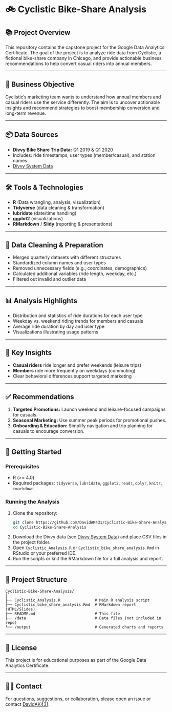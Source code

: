  # 🚲 Cyclistic Bike-Share Analysis

## 📚 Project Overview

This repository contains the capstone project for the Google Data Analytics Certificate. The goal of the project is to analyze ride data from Cyclistic, a fictional bike-share company in Chicago, and provide actionable business recommendations to help convert casual riders into annual members.

---

## 🎯 Business Objective

Cyclistic’s marketing team wants to understand how annual members and casual riders use the service differently. The aim is to uncover actionable insights and recommend strategies to boost membership conversion and long-term revenue.

---

## 📦 Data Sources

- **Divvy Bike Share Trip Data:** Q1 2019 & Q1 2020  
- Includes: ride timestamps, user types (member/casual), and station names  
- [Divvy System Data](https://divvybikes.com/system-data)

---

## 🛠️ Tools & Technologies

- **R** (Data wrangling, analysis, visualization)
- **Tidyverse** (data cleaning & transformation)
- **lubridate** (date/time handling)
- **ggplot2** (visualizations)
- **RMarkdown** / **Slidy** (reporting & presentations)

---

## 🧹 Data Cleaning & Preparation

- Merged quarterly datasets with different structures
- Standardized column names and user types
- Removed unnecessary fields (e.g., coordinates, demographics)
- Calculated additional variables (ride length, weekday, etc.)
- Filtered out invalid and outlier data

---

## 📊 Analysis Highlights

- Distribution and statistics of ride durations for each user type
- Weekday vs. weekend riding trends for members and casuals
- Average ride duration by day and user type
- Visualizations illustrating usage patterns

---

## 🔑 Key Insights

- **Casual riders** ride longer and prefer weekends (leisure trips)
- **Members** ride more frequently on weekdays (commuting)
- Clear behavioral differences support targeted marketing

---

## ✅ Recommendations

1. **Targeted Promotions:** Launch weekend and leisure-focused campaigns for casuals.
2. **Seasonal Marketing:** Use summer peak periods for promotional pushes.
3. **Onboarding & Education:** Simplify navigation and trip planning for casuals to encourage conversion.

---

## 🚀 Getting Started

### Prerequisites

- R (>= 4.0)
- Required packages: `tidyverse`, `lubridate`, `ggplot2`, `readr`, `dplyr`, `knitr`, `rmarkdown`

### Running the Analysis

1. Clone the repository:
   ```bash
   git clone https://github.com/DavidAK431/Cyclistic-Bike-Share-Analysis.git
   cd Cyclistic-Bike-Share-Analysis
   ```
2. Download the Divvy data (see [Divvy System Data](https://divvybikes.com/system-data)) and place CSV files in the project folder.
3. Open `Cyclistic_Analysis.R` or `Cyclistic_bike_share_analysis.Rmd` in RStudio or your preferred IDE.
4. Run the scripts or knit the RMarkdown file for a full analysis and report.

---

## 📂 Project Structure

```
Cyclistic-Bike-Share-Analysis/
│
├── Cyclistic_Analysis.R               # Main R analysis script
├── Cyclistic_bike_share_analysis.Rmd  # RMarkdown report (HTML/Slides)
├── README.md                          # This file
├── /data                              # Data files (not included in repo)
└── /output                            # Generated charts and reports
```

---

## 📄 License

This project is for educational purposes as part of the Google Data Analytics Certificate.

---

## 🙋‍♂️ Contact

For questions, suggestions, or collaboration, please open an issue or contact [DavidAK431](https://github.com/DavidAK431).
